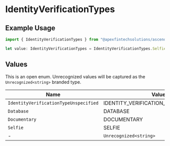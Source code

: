 # IdentityVerificationTypes

## Example Usage

```typescript
import { IdentityVerificationTypes } from "@apexfintechsolutions/ascend-sdk/models/components";

let value: IdentityVerificationTypes = IdentityVerificationTypes.Selfie;
```

## Values

This is an open enum. Unrecognized values will be captured as the `Unrecognized<string>` branded type.

| Name                                   | Value                                  |
| -------------------------------------- | -------------------------------------- |
| `IdentityVerificationTypeUnspecified`  | IDENTITY_VERIFICATION_TYPE_UNSPECIFIED |
| `Database`                             | DATABASE                               |
| `Documentary`                          | DOCUMENTARY                            |
| `Selfie`                               | SELFIE                                 |
| -                                      | `Unrecognized<string>`                 |